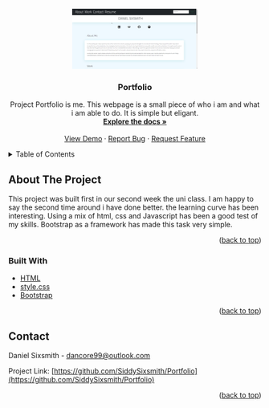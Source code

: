 <div id="top"></div>
<!-- PROJECT LOGO -->
<br />
<div align="center">
  <a href="https://github.com/SiddySixsmith/Portfolio">
    <img src="./assets/images/screenshot-home-page.png" alt="Logo" width="250" height="120">
  </a>

<h3 align="center">Portfolio</h3>

  <p align="center">
    Project Portfolio is me. This webpage is a small piece of who i am and what i am able to do. It is simple but eligant.
    <br />
    <a href="https://github.com/SiddySixsmith/Portfolio"><strong>Explore the docs »</strong></a>
    <br />
    <br />
    <a href="https://github.com/SiddySixsmith/Portfolio">View Demo</a>
    ·
    <a href="https://github.com/SiddySixsmith/Portfolio/issues">Report Bug</a>
    ·
    <a href="https://github.com/SiddySixsmith/Portfolio/issues">Request Feature</a>
  </p>
</div>



<!-- TABLE OF CONTENTS -->
<details>
  <summary>Table of Contents</summary>
  <ol>
    <li>
      <a href="#about-the-project">About The Project</a>
      <ul>
        <li><a href="#built-with">Built With</a></li>
      </ul>
    </li>
    <li><a href="#contact">Contact</a></li>
  </ol>
</details>



<!-- ABOUT THE PROJECT -->
## About The Project

This project was built first in our second week the uni class. I am happy to say the second time around i have done better. the learning curve has been interesting. Using a mix of html, css and Javascript has been a good test of my skills. Bootstrap as a framework has made this task very simple.



<p align="right">(<a href="#top">back to top</a>)</p>



### Built With

* [HTML](https://html.org/)
* [style.css](https://style.org/)
* [Bootstrap](https://getbootstrap.com)

<p align="right">(<a href="#top">back to top</a>)</p>

<!-- CONTACT -->
## Contact

Daniel Sixsmith - dancore99@outlook.com

Project Link: [https://github.com/SiddySixsmith/Portfolio](https://github.com/SiddySixsmith/Portfolio)

<p align="right">(<a href="#top">back to top</a>)</p>

<!-- MARKDOWN LINKS & IMAGES -->
<!-- https://www.markdownguide.org/basic-syntax/#reference-style-links -->
[contributors-shield]: https://img.shields.io/github/contributors/github_username/repo_name.svg?style=for-the-badge
[contributors-url]: https://github.com/github_username/repo_name/graphs/contributors
[forks-shield]: https://img.shields.io/github/forks/github_username/repo_name.svg?style=for-the-badge
[forks-url]: https://github.com/github_username/repo_name/network/members
[stars-shield]: https://img.shields.io/github/stars/github_username/repo_name.svg?style=for-the-badge
[stars-url]: https://github.com/github_username/repo_name/stargazers
[issues-shield]: https://img.shields.io/github/issues/github_username/repo_name.svg?style=for-the-badge
[issues-url]: https://github.com/github_username/repo_name/issues
[license-shield]: https://img.shields.io/github/license/github_username/repo_name.svg?style=for-the-badge
[license-url]: https://github.com/github_username/repo_name/blob/master/LICENSE.txt
[linkedin-shield]: https://img.shields.io/badge/-LinkedIn-black.svg?style=for-the-badge&logo=linkedin&colorB=555
[linkedin-url]: https://linkedin.com/in/linkedin_username
[product-screenshot]: images/screenshot.png
